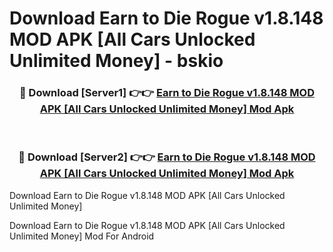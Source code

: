 # Download Earn to Die Rogue v1.8.148 MOD APK [All Cars Unlocked Unlimited Money] - bskio


<div align="center">
<h3>🔴 Download [Server1] 👉👉 <a href="https://apk-comot.site?title=Earn_to_Die_Rogue_v1.8.148_MOD_APK_[All_Cars_Unlocked_Unlimited_Money]">Earn to Die Rogue v1.8.148 MOD APK [All Cars Unlocked Unlimited Money] Mod Apk</a></h3><br>
<h3>🔴 Download [Server2] 👉👉 <a href="https://apk-comot.site?title=Earn_to_Die_Rogue_v1.8.148_MOD_APK_[All_Cars_Unlocked_Unlimited_Money]">Earn to Die Rogue v1.8.148 MOD APK [All Cars Unlocked Unlimited Money] Mod Apk</a></h3>
</div>



Download Earn to Die Rogue v1.8.148 MOD APK [All Cars Unlocked Unlimited Money] 

Download Earn to Die Rogue v1.8.148 MOD APK [All Cars Unlocked Unlimited Money] Mod For Android